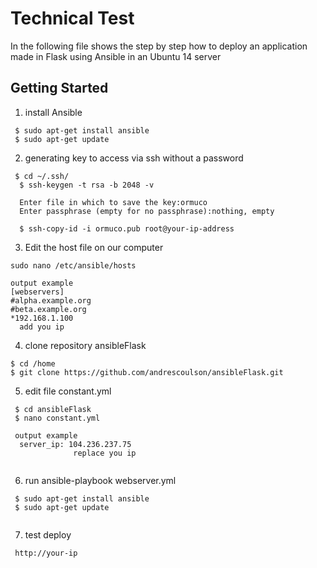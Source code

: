 # Technical Test 

In the following file shows the step by step how to deploy an application made in Flask using Ansible in an Ubuntu 14 server

## Getting Started

  1. install Ansible
  
```
 $ sudo apt-get install ansible 
 $ sudo apt-get update 
```

 2. generating key to access via ssh without a password
```
 $ cd ~/.ssh/
  $ ssh-keygen -t rsa -b 2048 -v     
  
  Enter file in which to save the key:ormuco
  Enter passphrase (empty for no passphrase):nothing, empty
  
  $ ssh-copy-id -i ormuco.pub root@your-ip-address
```
  3. Edit the host file on our computer
  
```
sudo nano /etc/ansible/hosts

output example
[webservers]
#alpha.example.org
#beta.example.org
*192.168.1.100
  add you ip
```
  4. clone repository ansibleFlask
  ```
  $ cd /home
  $ git clone https://github.com/andrescoulson/ansibleFlask.git
```

  5. edit file constant.yml 
```
 $ cd ansibleFlask
 $ nano constant.yml
 
 output example
  server_ip: 104.236.237.75
              replace you ip
 
```
  6. run ansible-playbook webserver.yml
```
 $ sudo apt-get install ansible 
 $ sudo apt-get update 
 
```
  7. test deploy
```
 http://your-ip
 
```

  

